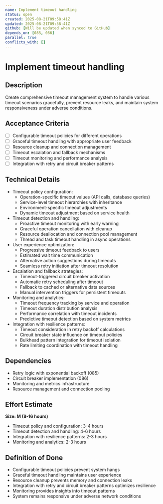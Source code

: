 ```yaml
---
name: Implement timeout handling
status: open
created: 2025-08-21T09:58:41Z
updated: 2025-08-21T09:58:41Z
github: [Will be updated when synced to GitHub]
depends_on: [085, 086]
parallel: true
conflicts_with: []
---
```


# Implement timeout handling

## Description
Create comprehensive timeout management system to handle various timeout scenarios gracefully, prevent resource leaks, and maintain system responsiveness under adverse conditions.

## Acceptance Criteria
- [ ] Configurable timeout policies for different operations
- [ ] Graceful timeout handling with appropriate user feedback
- [ ] Resource cleanup and connection management
- [ ] Timeout escalation and fallback mechanisms
- [ ] Timeout monitoring and performance analysis
- [ ] Integration with retry and circuit breaker patterns

## Technical Details
- Timeout policy configuration:
  - Operation-specific timeout values (API calls, database queries)
  - Service-level timeout hierarchies with inheritance
  - Environment-specific timeout adjustments
  - Dynamic timeout adjustment based on service health
- Timeout detection and handling:
  - Proactive timeout monitoring with early warning
  - Graceful operation cancellation with cleanup
  - Resource deallocation and connection pool management
  - Thread and task timeout handling in async operations
- User experience optimization:
  - Progressive timeout feedback to users
  - Estimated wait time communication
  - Alternative action suggestions during timeouts
  - Seamless retry initiation after timeout resolution
- Escalation and fallback strategies:
  - Timeout-triggered circuit breaker activation
  - Automatic retry scheduling after timeout
  - Fallback to cached or alternative data sources
  - Manual intervention triggers for persistent timeouts
- Monitoring and analytics:
  - Timeout frequency tracking by service and operation
  - Timeout duration distribution analysis
  - Performance correlation with timeout incidents
  - Predictive timeout detection based on system metrics
- Integration with resilience patterns:
  - Timeout consideration in retry backoff calculations
  - Circuit breaker state influence on timeout policies
  - Bulkhead pattern integration for timeout isolation
  - Rate limiting coordination with timeout handling

## Dependencies
- Retry logic with exponential backoff (085)
- Circuit breaker implementation (086)
- Monitoring and metrics infrastructure
- Resource management and connection pooling

## Effort Estimate
**Size: M (8-16 hours)**
- Timeout policy and configuration: 3-4 hours
- Timeout detection and handling: 4-6 hours
- Integration with resilience patterns: 2-3 hours
- Monitoring and analytics: 2-3 hours

## Definition of Done
- Configurable timeout policies prevent system hangs
- Graceful timeout handling maintains user experience
- Resource cleanup prevents memory and connection leaks
- Integration with retry and circuit breaker patterns optimizes resilience
- Monitoring provides insights into timeout patterns
- System remains responsive under adverse network conditions